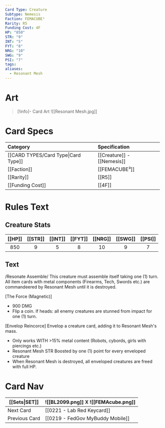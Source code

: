 ```yaml
---
Card Type: Creature
Subtype: Nemesis
Faction: FEMACUBE³
Rarity: R5
Funding Cost: 4F
HP: "850"
STR: "9"
INT: "5"
FYT: "8"
NRG: "10"
SWG: "9"
PSI: "7"
tags: 
aliases:
  - Resonant Mesh
---
```

# Art

> [!info]- Card Art
> ![[Resonant Mesh.jpg]]

# Card Specs

| Category | Specification| 
| :--- | :--- |
| [[CARD TYPES/Card Type\|Card Type]] | [[Creature]] - [[Nemesis]] |  
| [[Faction]] | [[FEMACUBE³]] |  
| [[Rarity]] | [[R5]] |  
| [[Funding Cost]] | [[4F]] |  

# Rules Text  

## Creature Stats

| [[HP]] | [[STR]] | [[INT]] | [[FYT]] | [[NRG]] | [[SWG]] | [[PSI]] |
|:------:|:-------:|:-------:|:-------:|:-------:|:-------:|:-------:|
|  850   |    9    |    5    |    8    |   10    |    9    |    7    | 

## Text

/Resonate Assemble/ 
This creature must assemble itself taking one (1) turn.
All item cards with metal components (Firearms, Tech, Swords etc.) are commandeered by Resonant Mesh until it is destroyed.

[The Force (Magnetic)] 
- 900 DMG
- Flip a coin. If heads: all enemy creatures are stunned from impact for one (1) turn.

[Envelop Reincorce] 
Envelop a creature card, adding it to Resonant Mesh's mass.
- Only works WITH >15% metal content (Robots, cybords, girls with piercings etc.)
- Resonant Mesh STR Boosted by one (1) point for every enveloped creature
- When Resonant Mesh is destroyed, all enveloped creatures are freed with full HP.

# Card Nav

| [[Sets\|SET]] |  ![[BL2099.png]] 𐌢 ![[FEMAcube.png]] |
| --- | --- |
| Next Card | [[0221 - Lab Red Keycard]] |
| Previous Card | [[0219 - FedGov MyBuddy Mobile]] |

